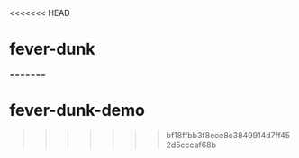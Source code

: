 <<<<<<< HEAD
# fever-dunk
=======
# fever-dunk-demo
>>>>>>> bf18ffbb3f8ece8c3849914d7ff452d5cccaf68b
